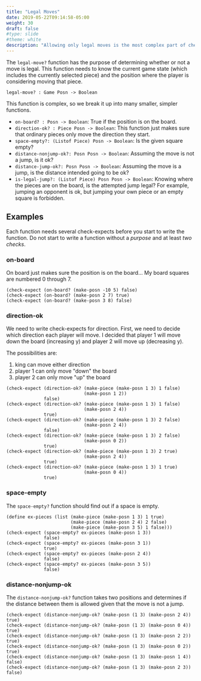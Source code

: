 ```yaml
---
title: "Legal Moves"
date: 2019-05-22T09:14:58-05:00
weight: 30
draft: false
#type: slide
#theme: white
description: "Allowing only legal moves is the most complex part of checkers."
---
```


The `legal-move?` function has the purpose of determining whether or
not a move is legal. This function needs to know the current game
state (which includes the currently selected piece) and the position
where the player is considering moving that piece.

    legal-move? : Game Posn -> Boolean
    
This function is complex, so we break it up into many smaller, simpler
functions. 

* `on-board? : Posn -> Boolean`: True if the position is on the
  board.
* `direction-ok? : Piece Posn -> Boolean`: This function just makes
  sure that ordinary pieces only move the direction they start.
* `space-empty?: (Listof Piece) Posn -> Boolean`: Is the given square
  empty? 
* `distance-nonjump-ok?: Posn Posn -> Boolean`: Assuming the move is
  not a jump, is it ok?
* `distance-jump-ok?: Posn Posn -> Boolean`: Assuming the move is a
  jump, is the distance intended going to be ok?
* `is-legal-jump?: (Listof Piece) Posn Posn -> Boolean`: Knowing where
  the pieces are on the board, is the attempted jump legal? For
  example, jumping an opponent is ok, but jumping your own piece or an
  empty square is forbidden.

## Examples

Each function needs several check-expects before you start to write
the function. Do not start to write a function without a _purpose_ and
at least _two checks_.

### on-board

On board just makes sure the position is on the board... My board
squares are numbered 0 through 7.

```racket
(check-expect (on-board? (make-posn -10 5) false)
(check-expect (on-board? (make-posn 2 7) true)
(check-expect (on-board? (make-posn 3 8) false)
```

### direction-ok

We need to write check-expects for direction. First, we need to decide
which direction each player will move. I decided that player 1 will
move down the board (increasing y) and player 2 will move up
(decreasing y).

The possibilities are:

1. king can move either direction
2. player 1 can only move "down" the board
2. player 2 can only move "up" the board

```racket
(check-expect (direction-ok? (make-piece (make-posn 1 3) 1 false)
                             (make-posn 1 2))
              false)
(check-expect (direction-ok? (make-piece (make-posn 1 3) 1 false)
                             (make-posn 2 4))
              true)
(check-expect (direction-ok? (make-piece (make-posn 1 3) 2 false)
                             (make-posn 2 4))
              false)
(check-expect (direction-ok? (make-piece (make-posn 1 3) 2 false)
                             (make-posn 0 2))
              true)
(check-expect (direction-ok? (make-piece (make-posn 1 3) 2 true)
                             (make-posn 2 4))
              true)
(check-expect (direction-ok? (make-piece (make-posn 1 3) 1 true)
                             (make-posn 0 4))
              true)
```

### space-empty

The `space-empty?` function should find out if a space is empty.

```racket
(define ex-pieces (list (make-piece (make-posn 1 3) 1 true)
                        (make-piece (make-posn 2 4) 2 false)
                        (make-piece (make-posn 3 5) 1 false)))
(check-expect (space-empty? ex-pieces (make-posn 1 3))
              false)
(check-expect (space-empty? ex-pieces (make-posn 3 1))
              true)
(check-expect (space-empty? ex-pieces (make-posn 2 4))
              false)
(check-expect (space-empty? ex-pieces (make-posn 3 5))
              false)
```

### distance-nonjump-ok

The `distance-nonjump-ok?` function takes two positions and determines
if the distance between them is allowed given that the move is not a
jump.

```racket
(check-expect (distance-nonjump-ok? (make-posn (1 3) (make-posn 2 4)) true)
(check-expect (distance-nonjump-ok? (make-posn (1 3) (make-posn 0 4)) true)
(check-expect (distance-nonjump-ok? (make-posn (1 3) (make-posn 2 2)) true)
(check-expect (distance-nonjump-ok? (make-posn (1 3) (make-posn 0 2)) true)
(check-expect (distance-nonjump-ok? (make-posn (1 3) (make-posn 1 4)) false)
(check-expect (distance-nonjump-ok? (make-posn (1 3) (make-posn 2 3)) false)
```



